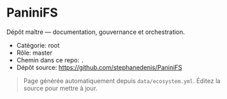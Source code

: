 # PaniniFS

Dépôt maître — documentation, gouvernance et orchestration.

- Catégorie: root
- Rôle: master
- Chemin dans ce repo: `.`
- Dépôt source: https://github.com/stephanedenis/PaniniFS

> Page générée automatiquement depuis `data/ecosystem.yml`. Éditez la source pour mettre à jour.
